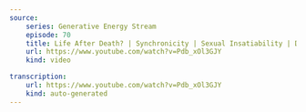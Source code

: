 ```yaml
---
source:
    series: Generative Energy Stream
    episode: 70
    title: Life After Death? | Synchronicity | Sexual Insatiability | Deja Vu | Autoimmunity | Communism
    url: https://www.youtube.com/watch?v=Pdb_xOl3GJY
    kind: video

transcription:
    url: https://www.youtube.com/watch?v=Pdb_xOl3GJY
    kind: auto-generated
---
```

